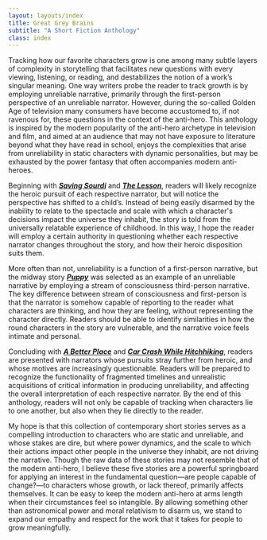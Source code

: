 ```yaml
---
layout: layouts/index
title: Great Grey Brains 
subtitle: "A Short Fiction Anthology"
class: index
---
```

Tracking how our favorite characters grow is one among many subtle layers of complexity in storytelling that facilitates new questions with every viewing, listening, or reading, and destabilizes the notion of a work’s singular meaning. One way writers probe the reader to track growth is by employing unreliable narrative, primarily through the first-person perspective of an unreliable narrator. However, during the so-called Golden Age of television many consumers have become accustomed to, if not ravenous for, these questions in the context of  the anti-hero. This anthology is inspired by the modern popularity of the anti-hero archetype in television and film, and aimed at an audience that may not have exposure to literature beyond what they have read in school, enjoys the complexities that arise from unreliability in static characters with dynamic personalities, but may be exhausted by the power fantasy that often accompanies modern anti-heroes.

Beginning with [***Saving Sourdi***](/stories/saving-sourdi) and [***The Lesson***](/stories/the-lesson), readers will likely recognize the heroic pursuit of each respective narrator, but will notice the perspective has shifted to a child’s. Instead of being easily disarmed by the inability to relate to the spectacle and scale with which a character's decisions impact the universe they inhabit, the story is told from the universally relatable experience of childhood. In this way, I hope the reader will employ a certain authority in questioning whether each respective narrator changes throughout the story, and how their heroic disposition suits them.

More often than not, unreliability is a function of a first-person narrative, but the midway story [***Puppy***](/stories/puppy) was selected as an example of an unreliable narrative by employing a stream of consciousness third-person narrative. The key difference between stream of consciousness and first-person is that the narrator is somehow capable of reporting to the reader what characters are thinking, and how they are feeling, without representing the character directly. Readers should be able to identify similarities in how the round characters in the story are vulnerable, and the narrative voice feels intimate and personal.

Concluding with [***A Better Place***](/stories/a-better-place) and [***Car Crash While Hitchhiking***](/stories/car-crash-while-hitchhiking), readers are presented with narrators whose pursuits stray further from heroic, and whose motives are increasingly questionable. Readers will be prepared to recognize the functionality of fragmented timelines and unrealistic acquisitions of critical information in producing unreliability, and affecting the overall interpretation of each respective narrator. By the end of this anthology, readers will not only be capable of tracking when characters lie to one another, but also when they lie directly to the reader. 

My hope is that this collection of contemporary short stories serves as a compelling introduction to characters who are static and unreliable, and whose stakes are dire, but where power dynamics, and the scale to which their actions impact other people in the universe they inhabit, are not driving the narrative. Though the raw data of these stories may not resemble that of the modern anti-hero, I believe these five stories are a powerful springboard for applying an interest in the fundamental question—are people capable of change?—to characters whose growth, or lack thereof, primarily affects themselves.  It can be easy to keep the modern anti-hero at arms length when their circumstances feel so intangible. By allowing something other than astronomical power and moral relativism to disarm us, we stand to expand our empathy and respect for the work that it takes for people to grow meaningfully.